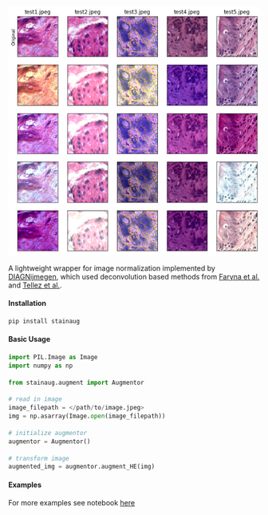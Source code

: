 ![example augmentation](https://github.com/estorrs/stainaug/blob/master/images/example.png)

A lightweight wrapper for image normalization implemented by [DIAGNijmegen](https://github.com/DIAGNijmegen/pathology-he-auto-augment), which used deconvolution based methods from [Faryna et al.](https://2021.midl.io/proceedings/faryna21.pdf) and [Tellez et al.](https://www.spiedigitallibrary.org/conference-proceedings-of-spie/10581/2293048/HE-stain-augmentation-improves-generalization-of-convolutional-networks-for-histopathological/10.1117/12.2293048.full?SSO=1).

#### Installation

```bash
pip install stainaug
```

#### Basic Usage

```python
import PIL.Image as Image
import numpy as np

from stainaug.augment import Augmentor

# read in image
image_filepath = </path/to/image.jpeg>
img = np.asarray(Image.open(image_filepath))

# initialize augmentor
augmentor = Augmentor()

# transform image
augmented_img = augmentor.augment_HE(img)
```

#### Examples

For more examples see notebook [here](https://github.com/estorrs/stainaug/blob/master/examples/example.ipynb)

